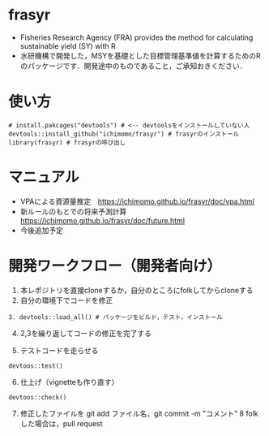 # frasyr
- Fisheries Research Agency (FRA) provides the method for calculating sustainable yield (SY) with R
- 水研機構で開発した，MSYを基礎とした目標管理基準値を計算するためのRのパッケージです．開発途中のものであること，ご承知おきください．

# 使い方

```
# install.pakcages("devtools") # <-- devtoolsをインストールしていない人
devtools::install_github("ichimomo/frasyr") # frasyrのインストール
library(frasyr) # frasyrの呼び出し
```

# マニュアル
- VPAによる資源量推定　https://ichimomo.github.io/frasyr/doc/vpa.html
- 新ルールのもとでの将来予測計算 https://ichimomo.github.io/frasyr/doc/future.html
- 今後追加予定



# 開発ワークフロー（開発者向け）
1. 本レポジトリを直接cloneするか，自分のところにfolkしてからcloneする
2. 自分の環境下でコードを修正
```{r}
3. devtools::load_all() # パッケージをビルド，テスト，インストール
```
4. 2,3を繰り返してコードの修正を完了する

5. テストコードを走らせる
```{r}
devtoos::test()
```

6. 仕上げ（vignetteも作り直す）
```{r}
devtoos::check()
```
7. 修正したファイルを git add ファイル名，git commit -m "コメント" 
8 folkした場合は，pull request

